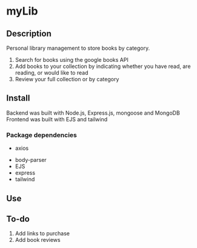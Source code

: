 # myLib

## Description

Personal library management to store books by category.

1. Search for books using the google books API
2. Add books to your collection by indicating whether you have read, are reading, or would like to read
3. Review your full collection or by category

## Install

Backend was built with Node.js, Express.js, mongoose and MongoDB
Frontend was built with EJS and tailwind

### Package dependencies

- axios

* body-parser
* EJS
* express
* tailwind

## Use

## To-do

1. Add links to purchase
2. Add book reviews
